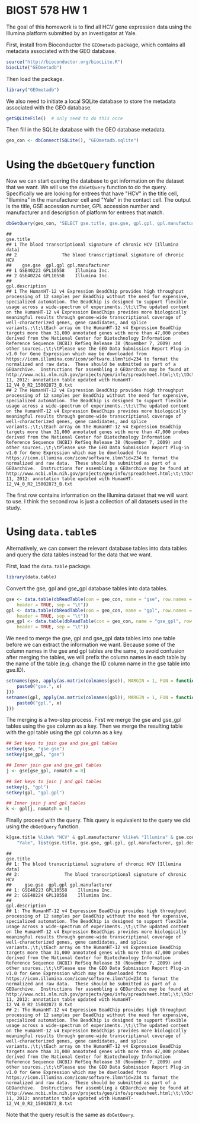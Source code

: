 BIOST 578 HW 1  
========================================================


The goal of this homework is to find all HCV gene expression data using the Illumina platform submitted by an investigator at Yale.

First, install from Bioconductor the `GEOmetadb` package, which contains all metadata associated with the GEO database.  


```r
source("http://bioconductor.org/biocLite.R")
biocLite("GEOmetadb")
```


Then load the package. 


```r
library("GEOmetadb")
```


We also need to initiate a local SQLite database to store the metadata associated with the GEO database.


```r
getSQLiteFile()  # only need to do this once 
```


Then fill in the SQLite database with the GEO database metadata. 


```r
geo_con <- dbConnect(SQLite(), "GEOmetadb.sqlite")
```


# Using the `dbGetQuery` function

Now we can start quering the database to get information on the dataset that we want. We will use the `dbGetQuery` function to do the query. Specifically we are looking for entrees that have "HCV" in the title cell, "Illumina" in the manufacturer cell and "Yale" in the contact cell. The output is the title, GSE accession number, GPL accession number and manufacturer and description of platform for entrees that match. 


```r
dbGetQuery(geo_con, "SELECT gse.title, gse.gse, gpl.gpl, gpl.manufacturer, gpl.description FROM (gse JOIN gse_gpl ON gse.gse=gse_gpl.gse) j JOIN gpl ON j.gpl=gpl.gpl WHERE gse.title LIKE '%HCV%' AND gpl.manufacturer LIKE '%Illumina%' AND gse.contact LIKE '%Yale%';")
```

```
##                                                            gse.title
## 1 The blood transcriptional signature of chronic HCV [Illumina data]
## 2                 The blood transcriptional signature of chronic HCV
##    gse.gse  gpl.gpl gpl.manufacturer
## 1 GSE40223 GPL10558    Illumina Inc.
## 2 GSE40224 GPL10558    Illumina Inc.
##                                                                                                                                                                                                                                                                                                                                                                                                                                                                                                                                                                                                                                                                                                                                                                                                                                                                                                                                                                                                                                                                                                                                                                                                                                       gpl.description
## 1 The HumanHT-12 v4 Expression BeadChip provides high throughput processing of 12 samples per BeadChip without the need for expensive, specialized automation. The BeadChip is designed to support flexible usage across a wide-spectrum of experiments.;\t;\tThe updated content on the HumanHT-12 v4 Expression BeadChips provides more biologically meaningful results through genome-wide transcriptional coverage of well-characterized genes, gene candidates, and splice variants.;\t;\tEach array on the HumanHT-12 v4 Expression BeadChip targets more than 31,000 annotated genes with more than 47,000 probes derived from the National Center for Biotechnology Information Reference Sequence (NCBI) RefSeq Release 38 (November 7, 2009) and other sources.;\t;\tPlease use the GEO Data Submission Report Plug-in v1.0 for Gene Expression which may be downloaded from https://icom.illumina.com/icom/software.ilmn?id=234 to format the normalized and raw data.  These should be submitted as part of a GEOarchive.  Instructions for assembling a GEOarchive may be found at http://www.ncbi.nlm.nih.gov/projects/geo/info/spreadsheet.html;\t;\tOctober 11, 2012: annotation table updated with HumanHT-12_V4_0_R2_15002873_B.txt
## 2 The HumanHT-12 v4 Expression BeadChip provides high throughput processing of 12 samples per BeadChip without the need for expensive, specialized automation. The BeadChip is designed to support flexible usage across a wide-spectrum of experiments.;\t;\tThe updated content on the HumanHT-12 v4 Expression BeadChips provides more biologically meaningful results through genome-wide transcriptional coverage of well-characterized genes, gene candidates, and splice variants.;\t;\tEach array on the HumanHT-12 v4 Expression BeadChip targets more than 31,000 annotated genes with more than 47,000 probes derived from the National Center for Biotechnology Information Reference Sequence (NCBI) RefSeq Release 38 (November 7, 2009) and other sources.;\t;\tPlease use the GEO Data Submission Report Plug-in v1.0 for Gene Expression which may be downloaded from https://icom.illumina.com/icom/software.ilmn?id=234 to format the normalized and raw data.  These should be submitted as part of a GEOarchive.  Instructions for assembling a GEOarchive may be found at http://www.ncbi.nlm.nih.gov/projects/geo/info/spreadsheet.html;\t;\tOctober 11, 2012: annotation table updated with HumanHT-12_V4_0_R2_15002873_B.txt
```


The first row contains information on the Illumina dataset that we will want to use. I think the second row is just a collection of all datasets used in the study. 

# Using `data.table`s

Alternatively, we can convert the relevant database tables into data tables and query the data tables instead for the data that we want.

First, load the `data.table` package. 


```r
library(data.table)
```


Convert the gse, gpl and gse_gpl database tables into data tables.


```r
gse <- data.table(dbReadTable(con = geo_con, name = "gse", row.names = FALSE, 
    header = TRUE, sep = "\t"))
gpl <- data.table(dbReadTable(con = geo_con, name = "gpl", row.names = FALSE, 
    header = TRUE, sep = "\t"))
gse_gpl <- data.table(dbReadTable(con = geo_con, name = "gse_gpl", row.names = FALSE, 
    header = TRUE, sep = "\t"))
```


We need to merge the gse, gpl and gse_gpl data tables into one table before we can extract the information we want. Because some of the column names in the gse and gpl tables are the same, to avoid confusion after merging the tables, we will prefix the column names in each table by the name of the table (e.g. change the ID column name in the gse table into gse.ID).


```r
setnames(gse, apply(as.matrix(colnames(gse)), MARGIN = 1, FUN = function(x) {
    paste0("gse.", x)
}))
setnames(gpl, apply(as.matrix(colnames(gpl)), MARGIN = 1, FUN = function(x) {
    paste0("gpl.", x)
}))
```


The merging is a two-step process. First we merge the gse and gse_gpl tables using the gse column as a key. Then we merge the resulting table with the gpl table using the gpl column as a key.


```r
## Set keys to join gse and gse_gpl tables
setkey(gse, "gse.gse")
setkey(gse_gpl, "gse")

## Inner join gse and gse_gpl tables
j <- gse[gse_gpl, nomatch = 0]

## Set keys to join j and gpl tables
setkey(j, "gpl")
setkey(gpl, "gpl.gpl")

## Inner join j and gpl tables
k <- gpl[j, nomatch = 0]
```


Finally proceed with the query. This query is equivalent to the query we did using the `dbGetQuery` function.


```r
k[gse.title %like% "HCV" & gpl.manufacturer %like% "Illumina" & gse.contact %like% 
    "Yale", list(gse.title, gse.gse, gpl.gpl, gpl.manufacturer, gpl.description)]
```

```
##                                                             gse.title
## 1: The blood transcriptional signature of chronic HCV [Illumina data]
## 2:                 The blood transcriptional signature of chronic HCV
##     gse.gse  gpl.gpl gpl.manufacturer
## 1: GSE40223 GPL10558    Illumina Inc.
## 2: GSE40224 GPL10558    Illumina Inc.
##                                                                                                                                                                                                                                                                                                                                                                                                                                                                                                                                                                                                                                                                                                                                                                                                                                                                                                                                                                                                                                                                                                                                                                                                                                        gpl.description
## 1: The HumanHT-12 v4 Expression BeadChip provides high throughput processing of 12 samples per BeadChip without the need for expensive, specialized automation. The BeadChip is designed to support flexible usage across a wide-spectrum of experiments.;\t;\tThe updated content on the HumanHT-12 v4 Expression BeadChips provides more biologically meaningful results through genome-wide transcriptional coverage of well-characterized genes, gene candidates, and splice variants.;\t;\tEach array on the HumanHT-12 v4 Expression BeadChip targets more than 31,000 annotated genes with more than 47,000 probes derived from the National Center for Biotechnology Information Reference Sequence (NCBI) RefSeq Release 38 (November 7, 2009) and other sources.;\t;\tPlease use the GEO Data Submission Report Plug-in v1.0 for Gene Expression which may be downloaded from https://icom.illumina.com/icom/software.ilmn?id=234 to format the normalized and raw data.  These should be submitted as part of a GEOarchive.  Instructions for assembling a GEOarchive may be found at http://www.ncbi.nlm.nih.gov/projects/geo/info/spreadsheet.html;\t;\tOctober 11, 2012: annotation table updated with HumanHT-12_V4_0_R2_15002873_B.txt
## 2: The HumanHT-12 v4 Expression BeadChip provides high throughput processing of 12 samples per BeadChip without the need for expensive, specialized automation. The BeadChip is designed to support flexible usage across a wide-spectrum of experiments.;\t;\tThe updated content on the HumanHT-12 v4 Expression BeadChips provides more biologically meaningful results through genome-wide transcriptional coverage of well-characterized genes, gene candidates, and splice variants.;\t;\tEach array on the HumanHT-12 v4 Expression BeadChip targets more than 31,000 annotated genes with more than 47,000 probes derived from the National Center for Biotechnology Information Reference Sequence (NCBI) RefSeq Release 38 (November 7, 2009) and other sources.;\t;\tPlease use the GEO Data Submission Report Plug-in v1.0 for Gene Expression which may be downloaded from https://icom.illumina.com/icom/software.ilmn?id=234 to format the normalized and raw data.  These should be submitted as part of a GEOarchive.  Instructions for assembling a GEOarchive may be found at http://www.ncbi.nlm.nih.gov/projects/geo/info/spreadsheet.html;\t;\tOctober 11, 2012: annotation table updated with HumanHT-12_V4_0_R2_15002873_B.txt
```


Note that the query result is the same as `dbGetQuery`.
